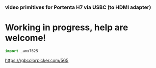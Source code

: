 ### video primitives for Portenta H7 via USBC (to HDMI adapter)

# Working in progress, help are welcome!

```python
import _anx7625
```

https://rgbcolorpicker.com/565